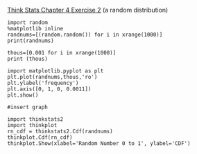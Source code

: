 [Think Stats Chapter 4 Exercise 2](http://greenteapress.com/thinkstats2/html/thinkstats2005.html#toc41) (a random distribution)

```
import random
%matplotlib inline
randnums=[(random.random()) for i in xrange(1000)]
print(randnums)

thous=[0.001 for i in xrange(1000)]
print (thous)

import matplotlib.pyplot as plt
plt.plot(randnums,thous,'ro')
plt.ylabel('frequency')
plt.axis([0, 1, 0, 0.0011])
plt.show()

#insert graph

import thinkstats2
import thinkplot
rn_cdf = thinkstats2.Cdf(randnums)
thinkplot.Cdf(rn_cdf)
thinkplot.Show(xlabel='Random Number 0 to 1', ylabel='CDF')

```

